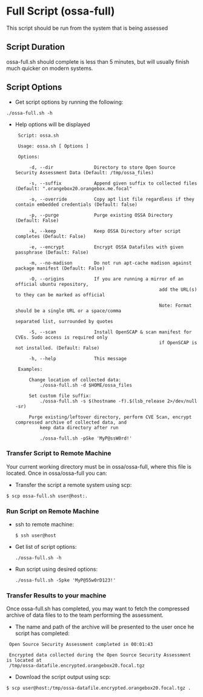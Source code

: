 # Full Script (ossa-full)
This script should be run from the system that is being assessed

## Script Duration
ossa-full.sh should complete is less than 5 minutes, but will usually finish much quicker on modern systems.

## Script Options
* Get script options by running the following:
```
./ossa-full.sh -h
```
* Help options will be displayed
	``` 
	 Script: ossa.sh

	 Usage: ossa.sh [ Options ] 

	 Options:

		 -d, --dir               Directory to store Open Source Security Assessment Data (Default: /tmp/ossa_files)

		 -s, --suffix            Append given suffix to collected files (Default: ".orangebox20.orangebox.me.focal"

		 -o, --override          Copy apt list file regardless if they contain embedded credentials (Default: false)

		 -p, --purge             Purge existing OSSA Directory (Default: False)

		 -k, --keep              Keep OSSA Directory after script completes (Default: False)

		 -e, --encrypt           Encrypt OSSA Datafiles with given passphrase (Default: False)

		 -m, --no-madison        Do not run apt-cache madison against package manifest (Default: False)

		 -O, --origins           If you are running a mirror of an official ubuntu repository,
														 add the URL(s) to they can be marked as official

														 Note: Format should be a single URL or a space/comma
																	 separated list, surrounded by quotes

		 -S, --scan              Install OpenSCAP & scan manifest for CVEs. Sudo access is required only
														 if OpenSCAP is not installed. (Default: False)

		 -h, --help              This message

	 Examples:

		 Change location of collected data:
			 ./ossa-full.sh -d $HOME/ossa_files

		 Set custom file suffix:
			 ./ossa-full.sh -s $(hostname -f).$(lsb_release 2>/dev/null -sr)

		 Purge existing/leftover directory, perform CVE Scan, encrypt compressed archive of collected data, and
			 keep data directory after run

			 ./ossa-full.sh -pSke 'MyP@ssW0rd!' 
	```


### Transfer Script to Remote Machine
Your current working directory must be in ossa/ossa-full, where this file
is located. Once in ossa/ossa-full you can:

* Transfer the script a remote system using scp:

```
$ scp ossa-full.sh user@host:.
```

### Run Script on  Remote Machine
* ssh to remote machine:
	```
	$ ssh user@host
	```
* Get list of script options:
	```
	./ossa-full.sh -h
	```
* Run script using desired options:
	```
	./ossa-full.sh -Spke 'MyP@55w0rD123!'
	```

### Transfer Results to your machine
Once ossa-full.sh has completed, you may want to fetch the compressed archive of data files to to the team performing the assessment.
* The name and path of the archive will be presented to the user once he script has completed:
```
 Open Source Security Assessment completed in 00:01:43

 Encrypted data collected during the Open Source Security Assessment is located at
 /tmp/ossa-datafile.encrypted.orangebox20.focal.tgz
```

* Download the script output using scp:

```
$ scp user@host:/tmp/ossa-datafile.encrypted.orangebox20.focal.tgz .
```

